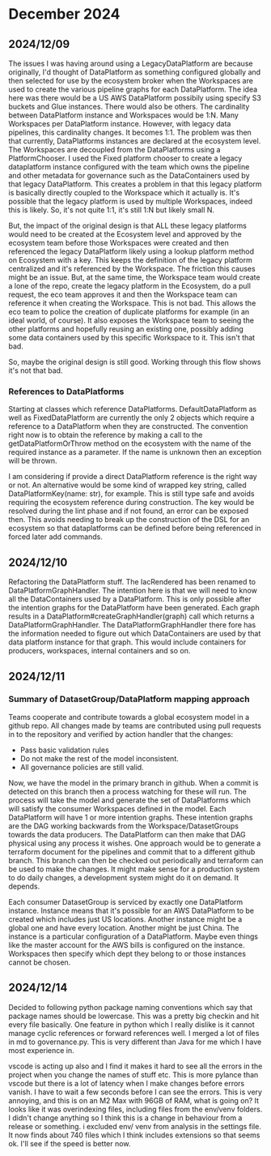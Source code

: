 # December 2024

## 2024/12/09

The issues I was having around using a LegacyDataPlatform are because originally, I'd thought of DataPlatform as something configured globally and then selected for use by the ecosystem broker when the Workspaces are used to create the various pipeline graphs for each DataPlatform. The idea here was there would be a US AWS DataPlatform possibily using specify S3 buckets and Glue instances. There would also be others. The cardinality between DataPlatform instance and Workspaces would be 1:N. Many Workspaces per DataPlatform instance. However, with legacy data pipelines, this cardinality changes. It becomes 1:1. The problem was then that currently, DataPlatforms instances are declared at the ecosystem level. The Workspaces are decoupled from the DataPlatforms using a PlatformChooser. I used the Fixed platform chooser to create a legacy dataplatform instance configured with the team which owns the pipeline and other metadata for governance such as the DataContainers used by that legacy DataPlatform. This creates a problem in that this legacy platform is basically directly coupled to the Workspace which it actually is. It's possible that the legacy platform is used by multiple Workspaces, indeed this is likely. So, it's not quite 1:1, it's still 1:N but likely small N.

But, the impact of the original design is that ALL these legacy platforms would need to be created at the Ecosystem level and approved by the ecosystem team before those Workspaces were created and then referenced the legacy DataPlatform likely using a lookup platform method on Ecosystem with a key. This keeps the definition of the legacy platform centralized and it's referenced by the Workspace. The friction this causes might be an issue. But, at the same time, the Workspace team would create a lone of the repo, create the legacy platform in the Ecosystem, do a pull request, the eco team approves it and then the Workspace team can reference it when creating the Workspace. This is not bad. This allows the eco team to police the creation of duplicate platforms for example (in an ideal world, of course). It also exposes the Workspace team to seeing the other platforms and hopefully reusing an existing one, possibly adding some data containers used by this specific Workspace to it. This isn't that bad.

So, maybe the original design is still good. Working through this flow shows it's not that bad.

### References to DataPlatforms

Starting at classes which reference DataPlatforms. DefaultDataPlatform as well as FixedDataPlatform are currently the only 2 objects which require a reference to a DataPlatform when they are constructed. The convention right now is to obtain the reference by making a call to the getDataPlatformOrThrow method on the ecosystem with the name of the required instance as a parameter. If the name is unknown then an exception will be thrown.

I am considering if provide a direct DataPlatform reference is the right way or not. An alternative would be some kind of wrapped key string, called DataPlatformKey(name: str), for example. This is still type safe and avoids requiring the ecosystem reference during construction. The key would be resolved during the lint phase and if not found, an error can be exposed then. This avoids needing to break up the construction of the DSL for an ecosystem so that dataplatforms can be defined before being referenced in forced later add commands.

## 2024/12/10

Refactoring the DataPlatform stuff. The IacRendered has been renamed to DataPlatformGraphHandler. The intention here is that we will
need to know all the DataContainers used by a DataPlatform. This is only possible after the intention graphs for the DataPlatform
have been generated. Each graph results in a DataPlatform#createGraphHandler(graph) call which returns a DataPlatformGraphHandler. The
DataPlatformGraphHandler there fore has the information needed to figure out which DataContainers are used by that data platform
instance for that graph. This would include containers for producers, workspaces, internal containers and so on.

## 2024/12/11

### Summary of DatasetGroup/DataPlatform mapping approach

Teams cooperate and contribute towards a global ecosystem model in a github repo. All changes made by teams are contributed using pull requests in to the repository and verified by action handler that the changes:

* Pass basic validation rules
* Do not make the rest of the model inconsistent.
* All governance policies are still valid.

Now, we have the model in the primary branch in github. When a commit is detected on this branch then a process watching for these will run. The process will take the model and generate the set of DataPlatforms which will satisfy the consumer Workspaces defined in the model. Each DataPlatform will have 1 or more intention graphs. These intention graphs are the DAG working backwards from the Workspace/DatasetGroups towards the data producers. The DataPlatform can then make that DAG physical using any process it wishes. One approach would be to generate a terraform document for the pipelines and commit that to a different github branch. This branch can then be checked out periodically and terraform can be used to make the changes. It might make sense for a production system to do daily changes, a development system might do it on demand. It depends.

Each consumer DatasetGroup is serviced by exactly one DataPlatform instance. Instance means that it's possible for an AWS DataPlatform to be created which includes just US locations. Another instance might be a global one and have every location. Another might be just China. The instance is a particular configuration of a DataPlatform. Maybe even things like the master account for the AWS bills is configured on the instance. Workspaces then specify which dept they belong to or those instances cannot be chosen.

## 2024/12/14

Decided to following python package naming conventions which say that package names should be lowercase. This was a pretty big checkin and hit every file basically. One feature in python which I really dislike is it cannot manage cyclic references or forward references well. I merged a lot of files in md to governance.py. This is very different than Java for me which I have most experience in.

vscode is acting up also and I find it makes it hard to see all the errors in the project when you change the names of stuff etc. This is more pylance than vscode but there is a lot of latency when I make changes before errors vanish. I have to wait a few seconds before I can see the errors. This is very annoying, and this is on an M2 Max with 96GB of RAM, what is going on? It looks like it was overindexing files, including files from the env/venv folders. I didn't change anything so I think this is a change in behaviour from a release or something. i excluded env/ venv from analysis in the settings file. It now finds about 740 files which I think includes extensions so that seems ok. I'll see if the speed is better now.
